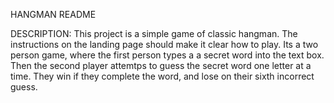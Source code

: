 HANGMAN README

DESCRIPTION:
This project is a simple game of classic hangman. The instructions on the landing page should make it clear how to play. Its a two person game, where the first person types a a secret word into the text box. Then the second player attemtps to guess the secret word one letter at a time. They win if they complete the word, and lose on their sixth incorrect guess.
